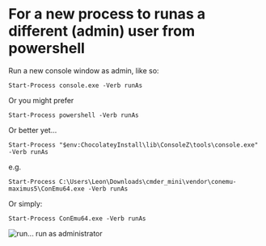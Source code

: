 ﻿# For a new process to runas a different (admin) user from powershell

Run a new console window as admin, like so:

	Start-Process console.exe -Verb runAs

Or you might prefer

	Start-Process powershell -Verb runAs

Or better yet...

	Start-Process "$env:ChocolateyInstall\lib\ConsoleZ\tools\console.exe" -Verb runAs

e.g.

	Start-Process C:\Users\Leon\Downloads\cmder_mini\vendor\conemu-maximus5\ConEmu64.exe -Verb runAs

Or simply:

	Start-Process ConEmu64.exe -Verb runAs

![run... run as administrator](Run_Runas_Administrator.jpg)